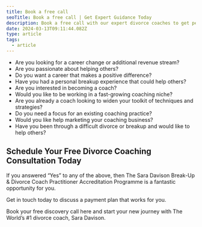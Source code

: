```yaml
---
title: Book a free call
seoTitle: Book a free call | Get Expert Guidance Today
description: Book a free call with our expert divorce coaches to get personalized advice and support. Start your journey to a smoother divorce process today
date: 2024-03-13T09:11:44.082Z
type: article
tags:
  - article
---
```

* Are you looking for a career change or additional revenue stream?
* Are you passionate about helping others?
* Do you want a career that makes a positive difference?
* Have you had a personal breakup experience that could help others?
* Are you interested in becoming a coach?
* Would you like to be working in a fast-growing coaching niche?
* Are you already a coach looking to widen your toolkit of techniques and strategies?
* Do you need a focus for an existing coaching practice?
* Would you like help marketing your coaching business?  
* Have you been through a difficult divorce or breakup and would like to help others?

## Schedule Your Free Divorce Coaching Consultation Today

If you answered “Yes” to any of the above, then The Sara Davison Break-Up & Divorce Coach Practitioner Accreditation Programme is a fantastic opportunity for you.

Get in touch today to discuss a payment plan that works for you.

Book your free discovery call here and start your new journey with The World’s #1 divorce coach, Sara Davison.
